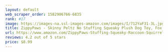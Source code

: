 ```yaml
---
layout: default 
﻿web_scraper_order: 1582906766-6835
rank: #17
image: https://images-na.ssl-images-amazon.com/images/I/712YaF31-3L.jpg
title: ZippyPaws - Skinny Peltz No Stuffing Squeaky Plush Dog Toy, Fox, Raccoon, and Squirrel - Large
url: https://www.amazon.com/ZippyPaws-Stuffing-Squeaky-Raccoon-Squirrel/dp/B00P0YQYYW/ref=zg_mw_pet-supplies_17?_encoding=UTF8&psc=1&refRID=1681C9HM719PR5VMS4KX
reviews: 4.2 out of 5 stars
price: $8.99 
---
```

